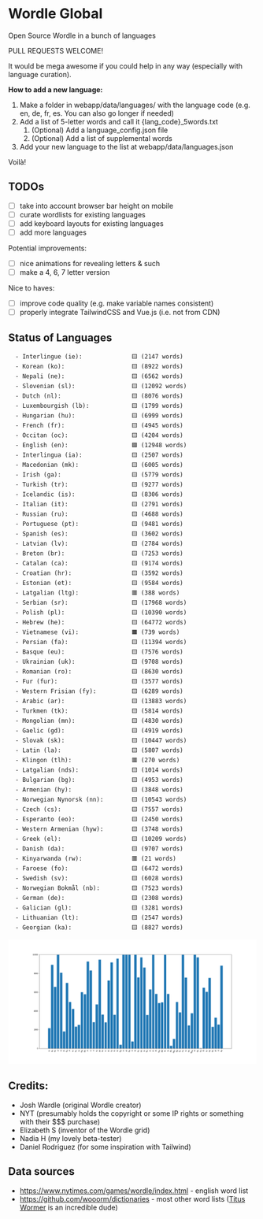 # Wordle Global
Open Source Wordle in a bunch of languages

PULL REQUESTS WELCOME!

It would be mega awesome if you could help in any way (especially with language curation).

**How to add a new language:**
1. Make a folder in webapp/data/languages/ with the language code (e.g. en, de, fr, es. You can also go longer if needed)
2. Add a list of 5-letter words and call it {lang_code}_5words.txt
    1. (Optional) Add a language_config.json file
    2. (Optional) Add a list of supplemental words
3. Add your new language to the list at webapp/data/languages.json

Voilà!

## TODOs
- [ ] take into account browser bar height on mobile
- [ ] curate wordlists for existing languages
- [ ] add keyboard layouts for existing languages
- [ ] add more languages

Potential improvements:
- [ ] nice animations for revealing letters & such
- [ ] make a 4, 6, 7 letter version

Nice to haves:
- [ ] improve code quality (e.g. make variable names consistent)
- [ ] properly integrate TailwindCSS and Vue.js (i.e. not from CDN)

## Status of Languages
```
  - Interlingue (ie):              🟨 (2147 words)
  - Korean (ko):                   🟨 (8922 words)
  - Nepali (ne):                   🟨 (6562 words)
  - Slovenian (sl):                🟨 (12092 words)
  - Dutch (nl):                    🟨 (8076 words)
  - Luxembourgish (lb):            🟨 (1799 words)
  - Hungarian (hu):                🟨 (6999 words)
  - French (fr):                   🟨 (4945 words)
  - Occitan (oc):                  🟨 (4204 words)
  - English (en):                  🟩 (12948 words)
  - Interlingua (ia):              🟨 (2507 words)
  - Macedonian (mk):               🟨 (6005 words)
  - Irish (ga):                    🟨 (5779 words)
  - Turkish (tr):                  🟨 (9277 words)
  - Icelandic (is):                🟨 (8306 words)
  - Italian (it):                  🟨 (2791 words)
  - Russian (ru):                  🟨 (4688 words)
  - Portuguese (pt):               🟨 (9481 words)
  - Spanish (es):                  🟨 (3602 words)
  - Latvian (lv):                  🟨 (2784 words)
  - Breton (br):                   🟨 (7253 words)
  - Catalan (ca):                  🟨 (9174 words)
  - Croatian (hr):                 🟨 (3592 words)
  - Estonian (et):                 🟨 (9584 words)
  - Latgalian (ltg):               🟥 (388 words)
  - Serbian (sr):                  🟨 (17968 words)
  - Polish (pl):                   🟨 (10390 words)
  - Hebrew (he):                   🟨 (64772 words)
  - Vietnamese (vi):               🟧 (739 words)
  - Persian (fa):                  🟨 (11394 words)
  - Basque (eu):                   🟨 (7576 words)
  - Ukrainian (uk):                🟨 (9708 words)
  - Romanian (ro):                 🟨 (8630 words)
  - Fur (fur):                     🟨 (3577 words)
  - Western Frisian (fy):          🟨 (6289 words)
  - Arabic (ar):                   🟨 (13883 words)
  - Turkmen (tk):                  🟨 (5814 words)
  - Mongolian (mn):                🟨 (4830 words)
  - Gaelic (gd):                   🟨 (4919 words)
  - Slovak (sk):                   🟨 (10447 words)
  - Latin (la):                    🟨 (5807 words)
  - Klingon (tlh):                 🟥 (270 words)
  - Latgalian (nds):               🟨 (1014 words)
  - Bulgarian (bg):                🟨 (4953 words)
  - Armenian (hy):                 🟨 (3848 words)
  - Norwegian Nynorsk (nn):        🟨 (10543 words)
  - Czech (cs):                    🟨 (7557 words)
  - Esperanto (eo):                🟨 (2450 words)
  - Western Armenian (hyw):        🟨 (3748 words)
  - Greek (el):                    🟨 (10209 words)
  - Danish (da):                   🟨 (9707 words)
  - Kinyarwanda (rw):              🟥 (21 words)
  - Faroese (fo):                  🟨 (6472 words)
  - Swedish (sv):                  🟨 (6028 words)
  - Norwegian Bokmål (nb):         🟨 (7523 words)
  - German (de):                   🟨 (2308 words)
  - Galician (gl):                 🟨 (3281 words)
  - Lithuanian (lt):               🟨 (2547 words)
  - Georgian (ka):                 🟨 (8827 words)
```

![](scripts/out/n_words.png)

## Credits:
- Josh Wardle (original Wordle creator)
- NYT (presumably holds the copyright or some IP rights or something with their $$$ purchase)
- Elizabeth S (inventor of the Wordle grid)
- Nadia H (my lovely beta-tester)
- Daniel Rodriguez (for some inspiration with Tailwind)

## Data sources
- https://www.nytimes.com/games/wordle/index.html - english word list
- https://github.com/wooorm/dictionaries - most other word lists ([Titus Wormer](https://wooorm.com/) is an incredible dude)

